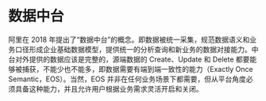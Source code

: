 # 数据中台

阿里在 2018 年提出了“数据中台”的概念。即数据被统一采集，规范数据语义和业务口径形成企业基础数据模型，提供统一的分析查询和新业务的数据对接能力。中台对外提供的数据应该是完整的，源端数据的 Create、Update 和 Delete 都要能够被捕获，不能少也不能多，即数据需要有端到端一致性的能力（Exactly Once Semantic，EOS）。当然，EOS 并非在任何业务场景下都需要，但从平台角度必须具备这种能力，并且允许用户根据业务需求灵活开启和关闭。

